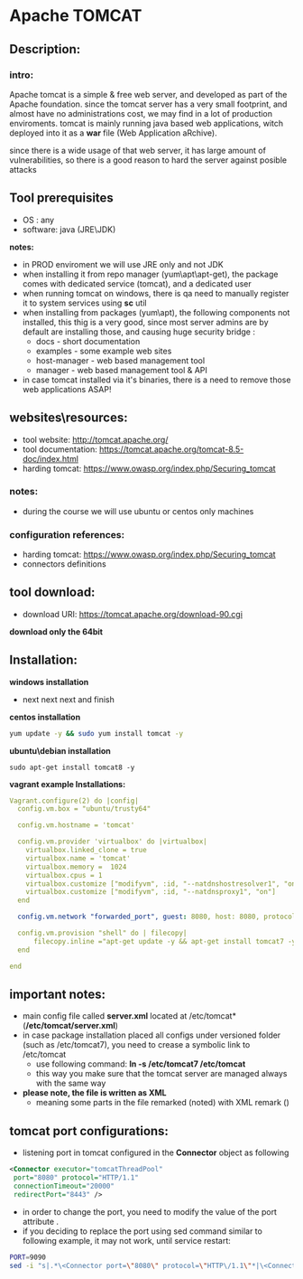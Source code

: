 # Apache TOMCAT
## Description:
### intro:
Apache tomcat is a simple & free web server, and developed as part of the Apache foundation.
since the tomcat server has a very small footprint, and almost have no administrations cost, we may find in a lot of production enviroments.
tomcat is mainly running java based web applications, witch deployed into it as a **war** file (Web Application aRchive).

since there is a wide usage of that web server, it has large amount of vulnerabilities, so there is a good reason to hard the server against posible attacks  

   
## Tool prerequisites
* OS : any
* software: java (JRE\JDK)

**notes:**
- in PROD enviroment we will use JRE only and not JDK
- when installing it from repo manager (yum\apt\apt-get), the package comes with dedicated service (tomcat), and a dedicated user
- when running tomcat on windows, there is qa need to manually register it to system services using **sc** util
- when installing from packages (yum\apt), the following components not installed, this thig is a very good, since most server admins are by default are installing those, and causing huge security bridge :
    - docs - short documentation
    - examples - some example web sites
    - host-manager - web based management tool
    - manager - web based management tool & API 
- in case tomcat installed via it's binaries, there is a need to remove those web applications ASAP!

    

## **websites\resources:**
- tool website: http://tomcat.apache.org/
- tool documentation: https://tomcat.apache.org/tomcat-8.5-doc/index.html
- harding tomcat: https://www.owasp.org/index.php/Securing_tomcat

### notes:
- during the course we will use ubuntu or centos only machines

### configuration references:
- harding tomcat: https://www.owasp.org/index.php/Securing_tomcat
- connectors definitions

## **tool download:**
- download URI: https://tomcat.apache.org/download-90.cgi

**download only the 64bit**
## **Installation:**
**windows installation**
- next next next and finish 

**centos installation**
```bash
yum update -y && sudo yum install tomcat -y
```

**ubuntu\debian installation**

```text
sudo apt-get install tomcat8 -y
```

**vagrant example Installations:**
```yaml
Vagrant.configure(2) do |config|
  config.vm.box = "ubuntu/trusty64"

  config.vm.hostname = 'tomcat'

  config.vm.provider 'virtualbox' do |virtualbox|
    virtualbox.linked_clone = true
    virtualbox.name = 'tomcat'
    virtualbox.memory =  1024
    virtualbox.cpus = 1
    virtualbox.customize ["modifyvm", :id, "--natdnshostresolver1", "on"]
    virtualbox.customize ["modifyvm", :id, "--natdnsproxy1", "on"]
  end

  config.vm.network "forwarded_port", guest: 8080, host: 8080, protocol: "tcp"

  config.vm.provision "shell" do | filecopy|
      filecopy.inline ="apt-get update -y && apt-get install tomcat7 -y"
  end

end
```

## important notes:
- main config file called **server.xml** located at /etc/tomcat* (**/etc/tomcat/server.xml**)
- in case package installation placed all configs under versioned folder (such as /etc/tomcat7), you need to crease a symbolic link to /etc/tomcat 
    - use following command: **ln -s /etc/tomcat7 /etc/tomcat**
    - this way you make sure that the tomcat server are managed always with the same way
- **please note, the file is written as XML**
    - meaning some parts in the file remarked (noted) with XML remark (<!-- and -->)

## tomcat port configurations:
- listening port in tomcat configured in the **Connector** object as following
```xml
<Connector executor="tomcatThreadPool"
 port="8080" protocol="HTTP/1.1"
 connectionTimeout="20000"
 redirectPort="8443" />
```
- in order to change the port, you need to modify the value of the port attribute .
- if you deciding to replace the port using sed command similar to following example, it may not work, until service restart:
```bash
PORT=9090
sed -i "s|.*\<Connector port=\"8080\" protocol=\"HTTP\/1.1\"*|\<Connector port=\"${PORT}\" protocol=\"HTTP/1.1\"|g" /etc/tomcat/server.xml
```


